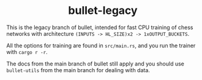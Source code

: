 <div align="center">

# bullet-legacy

</div>

This is the legacy branch of bullet, intended for fast CPU training of chess networks with architecture `(INPUTS -> HL_SIZE)x2 -> 1xOUTPUT_BUCKETS`.

All the options for training are found in `src/main.rs`, and you run the trainer with `cargo r -r`.

The docs from the main branch of bullet still apply and you should use `bullet-utils` from the main branch for dealing with data.
